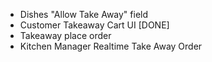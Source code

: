 - Dishes "Allow Take Away" field
- Customer Takeaway Cart UI [DONE]
- Takeaway place order
- Kitchen Manager Realtime Take Away Order
